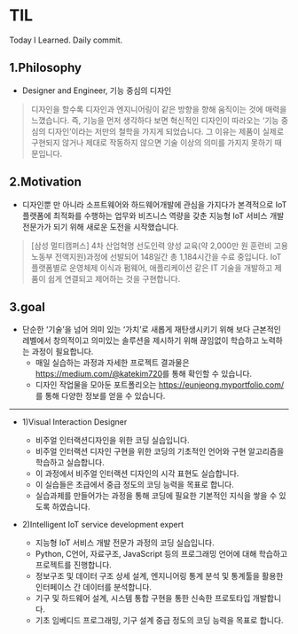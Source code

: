 # TIL
Today I Learned. Daily commit.

1.Philosophy
----------
* Designer and Engineer, 기능 중심의 디자인  
>디자인을 할수록 디자인과 엔지니어링이 같은 방향을 향해 움직이는 것에 매력을 느꼈습니다. 즉, 기능을 먼저 생각하다 보면 혁신적인 디자인이 따라오는 ‘기능 중심의 디자인’이라는 저만의 철학을 가지게 되었습니다. 그 이유는 제품이 실제로 구현되지 않거나 제대로 작동하지 않으면 기술 이상의 의미를 가지지 못하기 때문입니다. 

2.Motivation
---------
* 디자인뿐 만 아니라 소프트웨어와 하드웨어개발에 관심을 가지다가 본격적으로 IoT 플랫폼에 최적화를 수행하는 업무와 비즈니스 역량을 갖춘 지능형 IoT 서비스 개발 전문가가 되기 위해 새로운 도전을 시작했습니다. 
>[삼성 멀티캠퍼스] 4차 산업혁명 선도인력 양성 교육(약 2,000만 원 훈련비 고용노동부 전액지원)과정에 선발되어 148일간 총 1,184시간을 수료 중입니다. IoT 플랫폼별로 운영체제 이식과 펌웨어, 애플리케이션 같은 IT 기술을 개발하고 제품이 쉽게 연결되고 제어하는 것을 구현합니다.

3.goal
--------
* 단순한 ‘기술’을 넘어 의미 있는 ‘가치’로 새롭게 재탄생시키기 위해 보다 근본적인 레벨에서 창의적이고 의미있는 솔루션을 제시하기 위해 끊임없이 학습하고 노력하는 과정이 필요합니다. 
  * 매일 실습하는 과정과 자세한 프로젝트 결과물은 <https://medium.com/@katekim720>를 통해 확인할 수 있습니다.   
  * 디자인 작업물을 모아둔  포트폴리오는 <https://eunjeong.myportfolio.com/>를 통해 다양한 정보를 얻을 수 있습니다.
---------------------------------------------
* 1)Visual Interaction Designer
  * 비주얼 인터랙션디자인을 위한 코딩 실습입니다.
  * 비주얼 인터랙션 디자인 구현을 위한 코딩의 기초적인 언어와 구현 알고리즘을 학습하고 실습합니다. 
  * 이 과정에서 비주얼 인터랙션 디자인의 시각 표현도 실습합니다.
  * 이 실습들은 초급에서 중급 정도의 코딩 능력을 목표로 합니다. 
  * 실습과제를 만들어가는 과정을 통해 코딩에 필요한 기본적인 지식을 쌓을 수 있도록 하였습니다.
 
* 2)Intelligent IoT service development expert
  * 지능형 IoT 서비스 개발 전문가 과정의 코딩 실습입니다.
  * Python, C언어, 자료구조, JavaScript  등의 프로그래밍 언어에 대해 학습하고 프로젝트를 진행합니다.
  * 정보구조 및 데이터 구조 상세 설계, 엔지니어링 통계 분석 및 통계툴을 활용한 인터페이스 간 데이터를 분석합니다.
  * 기구 및 하드웨어 설계, 시스템 통합 구현을 통한 신속한 프로토타입 개발합니다.
  * 기초 임베디드 프로그래밍, 기구 설계 중급 정도의 코딩 능력을 목표로 합니다.

 
